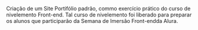 Criação de um Site Portifólio padrão, commo exercício prático do curso de nivelemento Front-end. Tal curso de nivelemento foi liberado para preparar os alunos que participarão da Semana de Imersão Front-endda Alura.
